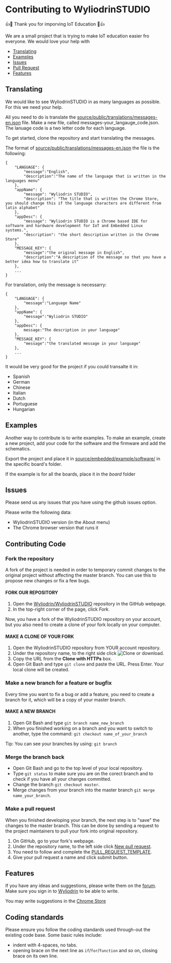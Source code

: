# Contributing to WyliodrinSTUDIO

:+1::tada: Thank you for imporving IoT Education :tada::+1:

We are a small project that is trying to make IoT education easier fro everyone.
We would love your help with

 - [Translating](#translating)
 - [Examples](#examples)
 - [Issues](#issues)
 - [Pull Request](#pull-request)
 - [Features](#features)

## Translating

We would like to see WyliodrinSTUDIO in as many languages as possible. For this
we need your help.

All you need to do is translate the [source/public/translations/messages-en.json](source/public/translations/messages-en.json) file. Make a new file, called messages-your_langauge_code.json. The lanuage code
is a two letter code for each language.

To get started, clone the repository and start translating the messages.

The format of [source/public/translations/messages-en.json](source/public/translations/messages-en.json) the file is the following:

    {
    	"LANGUAGE": {
    		"message":"English",
    		"description":"The name of the language that is written in the languages menu"
    	},
    	"appName": {
    		"message": "Wyliodrin STUDIO",
			"description": "The title that is written the Chrome Store, you should change this if the language characters are different from latin alphabet"
		},
		"appDesc": {
			"message": "Wyliodrin STUDIO is a Chrome based IDE for software and hardware development for IoT and Embedded Linux systems.",
			"description": "the short description written in the Chrome Store"
		},
    	"MESSAGE_KEY": {
    		"message":"the original message in English",
    		"description":"A description of the message so that you have a better idea how to translate it"
    	},
    	...
    }

For translation, only the message is necessarry:

    {
    	"LANGUAGE": {
    		"message":"Language Name"
    	},
    	"appName": {
    		"message":"Wyliodrin STUDIO"
    	},
    	"appDesc": {
    		message:"The description in your language"
    	},
    	"MESSAGE_KEY": {
    		"message":"the translated message in your language"
    	},
    	...
    }

It would be very good for the project if you could transalte it in:
 - Spanish
 - German
 - Chinese
 - Italian
 - Dutch
 - Portuguese
 - Hungarian

## Examples
Another way to contribute is to write examples. To make an example,
create a new project, add your code for the software and the firmware
and add the schematics.

Export the project and place it in [source/embedded/example/software/](source/embedded/example/software/) in the specific board's folder.

If the example is for all the boards, place it in the *board* folder

## Issues
Please send us any issues that you have using the github issues option.

Please write the following data:
 - WyliodrinSTUDIO version (in the About menu)
 - The Chrome browser version that runs it

## Contributing Code
###  Fork the repository
A fork of the project is needed in order to temporary commit changes to the original project without affecting the master branch. You can use this to propose new changes or fix a few bugs.

####  FORK OUR REPOSITORY
 1. Open the [Wyliodrin/WyliodrinSTUDIO](https://github.com/Wyliodrin/WyliodrinSTUDIO) repository in the GitHub webpage.
 2. In the top-right corner of the page, click *Fork*.

Now, you have a fork of the WyliodrinSTUDIO repository on your account, but you also need to create a clone of your fork locally on your computer.

####  MAKE A CLONE OF YOUR FORK
1. Open the WyliodrinSTUDIO repository from YOUR account repository.
2. Under the repository name, to the right side click ![Clone or download](http://imgur.com/aEWwV6z.png).
3. Copy the URL from the **Clone with HTTPs** box.
4. Open Git Bash and type ```git clone``` and paste the URL. Press Enter. Your local clone will be created.

### Make a new branch for a feature or bugfix
Every time you want to fix a bug or add a feature, you need to create a branch for it, which will be a copy of your master branch.

#### MAKE A NEW BRANCH
  1. Open Git Bash and type ```git branch name_new_branch```
  2. When you finished working on a branch and you want to switch to another, type the command: ```git checkout name_of_your_branch```

  Tip: You can see your branches by using: ```git branch```

### Merge the branch back
- Open Git Bash and go to the top level of your local repository.
- Type ```git status``` to make sure you are on the corect branch and to check if you have all your changes committed.
- Change the branch ```git checkout master```.
- Merge changes from your branch into the master branch ```git merge name_your_branch```.

### Make a pull request
When you finished developing your branch, the next step is to "save" the changes to the master branch. This can be done by sending a request to the project maintainers to pull your fork into original repository.

 1. On GitHub, go to your fork's webpage.
 2. Under the repository name, to the left side click [New pull request](https://github.com/Wyliodrin/WyliodrinSTUDIO/compare?expand=1).
 3. You need to follow and complete the [PULL_REQUEST_TEMPLATE](https://github.com/Wyliodrin/WyliodrinSTUDIO/blob/master/PULL_REQUEST_TEMPLATE.md).
 4. Give your pull request a name and click submit button.

## Features

If you have any ideas and suggestions, please write them on the [forum](http://www.wyliodrin.com/forum). Make sure you sign in to [Wyliodrin](http://www.wyliodrin.com) to be able to write.

You may write suggestions in the [Chrome Store](https://goo.gl/Sgj9HB)

## Coding standards

Please ensure you follow the coding standards used through-out the existing code base. Some basic rules include:

 - indent with 4-spaces, no tabs.
 - opening brace on the next line as `if`/`for`/`function` and so on, closing brace on its own line.

